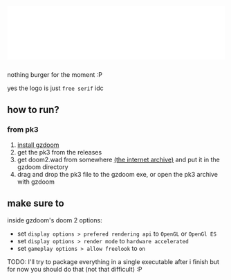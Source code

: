 # ![logo maybe](./graphics/mainmenu/LTTW)
nothing burger for the moment :P

yes the logo is just `free serif` idc

## how to run?
### from pk3
1. [install gzdoom](https://zdoom.org/downloads)
2. get the pk3 from the releases
3. get doom2.wad from somewhere [(the internet archive)](https://archive.org/details/DOOM2IWADFILE) and put it in the gzdoom directory
4. drag and drop the pk3 file to the gzdoom exe, or open the pk3 archive with gzdoom

## make sure to
inside gzdoom's doom 2 options:
- set `display options > prefered rendering api` to `OpenGL` or `OpenGl ES`
- set `display options > render mode` to `hardware accelerated`
- set `gameplay options > allow freelook` to `on`

TODO: I'll try to package everything in a single executable after i finish but for now you should do that (not that difficult) :P
